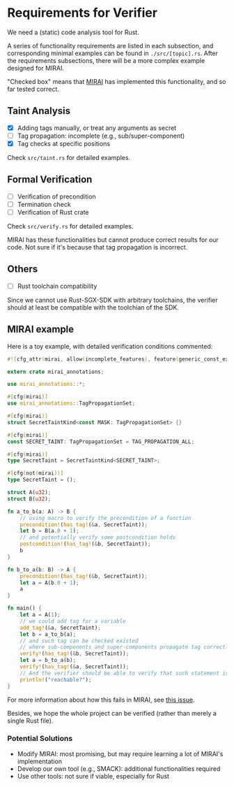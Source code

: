 # Requirements for Verifier

We need a (static) code analysis tool for Rust.

A series of functionality requirements are listed in each subsection, 
and corresponding minimal examples can be found in `./src/[topic].rs`.
After the requirements subsections, there will be a more complex example designed for MIRAI.

"Checked box" means that [MIRAI]() has implemented this functionality, 
and so far tested correct.

## Taint Analysis

- [X] Adding tags manually, or treat any arguments as secret
- [ ] Tag propagation: incomplete (e.g., sub/super-component)
- [X] Tag checks at specific positions

Check `src/taint.rs` for detailed examples.

## Formal Verification

- [ ] Verification of precondition
- [ ] Termination check
- [ ] Verification of Rust crate

Check `src/verify.rs` for detailed examples.

MIRAI has these functionalities but cannot produce correct results for our code. 
Not sure if it's because that tag propagation is incorrect.

## Others

- [ ] Rust toolchain compatibility

Since we cannot use Rust-SGX-SDK with arbitrary toolchains, 
the verifier should at least be compatible with the toolchian of the SDK.

## MIRAI example

Here is a toy example, with detailed verification conditions commented:

```rs
#![cfg_attr(mirai, allow(incomplete_features), feature(generic_const_exprs))]

extern crate mirai_annotations;

use mirai_annotations::*;

#[cfg(mirai)]
use mirai_annotations::TagPropagationSet;

#[cfg(mirai)]
struct SecretTaintKind<const MASK: TagPropagationSet> {}

#[cfg(mirai)]
const SECRET_TAINT: TagPropagationSet = TAG_PROPAGATION_ALL;

#[cfg(mirai)]
type SecretTaint = SecretTaintKind<SECRET_TAINT>;

#[cfg(not(mirai))]
type SecretTaint = ();

struct A(u32);
struct B(u32);

fn a_to_b(a: A) -> B {
    // using macro to verify the precondition of a function
    precondition!(has_tag!(&a, SecretTaint));
    let b = B(a.0 + 1);
    // and potentially verify some postcondition holds
    postcondition!(has_tag!(&b, SecretTaint));
    b
}

fn b_to_a(b: B) -> A {
    precondition!(has_tag!(&b, SecretTaint));
    let a = A(b.0 + 1);
    a
}

fn main() {
    let a = A(1);
    // we could add tag for a variable
    add_tag!(&a, SecretTaint);
    let b = a_to_b(a);
    // and such tag can be checked existed
    // where sub-components and super-components propagate tag correctly
    verify!(has_tag!(&b, SecretTaint));
    let a = b_to_a(b);
    verify!(has_tag!(&a, SecretTaint));
    // And the verifier should be able to verify that such statement is reachable
    println!("reachable?");
}
```

For more information about how this fails in MIRAI, 
see [this issue](https://github.com/facebookexperimental/MIRAI/issues/1131).

Besides, we hope the whole project can be verified (rather than merely a single Rust file).

### Potential Solutions

- Modify MIRAI: most promising, but may require learning a lot of MIRAI's implementation
- Develop our own tool (e.g., SMACK): additional functionalities required
- Use other tools: not sure if viable, especially for Rust
